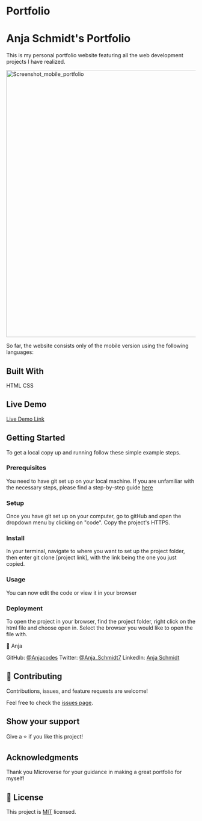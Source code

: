 # Portfolio

<h1>Anja Schmidt's Portfolio</h1>

This is my personal portfolio website featuring all the web development projects I have realized.

<img width="710" alt="Screenshot_mobile_portfolio" src="https://user-images.githubusercontent.com/75140420/138000867-c3cb9ce7-f500-46c1-8509-814e714c0e4c.png">

So far, the website consists only of the mobile version using the following languages:

<h2>Built With</h2>

HTML
CSS

<h2>Live Demo</h2>

<a href="http://127.0.0.1:5500/" rel="noopener noreferrer">Live Demo Link</a>

<h2>Getting Started</h2>

To get a local copy up and running follow these simple example steps.

<h3>Prerequisites</h3>

You need to have git set up on your local machine. If you are unfamiliar with the necessary steps, please find a step-by-step guide <a href="https://git-scm.com/book/en/v2/Getting-Started-First-Time-Git-Setup" rel="noopener noreferrer">here</a>

<h3>Setup</h3>

Once you have git set up on your computer, go to gitHub and open the dropdown menu by clicking on "code". Copy the project's HTTPS.

<h3>Install</h3>

In your terminal, navigate to where you want to set up the project folder, then enter git clone [project link], with the link being the one you just copied.

<h3>Usage</h3>

You can now edit the code or view it in your browser

<h3>Deployment</h3>

To open the project in your browser, find the project folder, right click on the html file and choose open in. Select the browser you would like to open the file with.

👤 Anja

GitHub: <a href="https://github.com/Anjacodes" rel="noopener noreferrer">@Anjacodes</a>
Twitter: <a href="https://twitter.com/Anja_Schmidt7" rel="noopener noreferrer">@Anja_Schmidt7</a>
LinkedIn: <a href="https://www.linkedin.com/in/anja-schmidt7/" rel="noopener noreferrer">Anja Schmidt</a>

<h2>🤝 Contributing</h2>

Contributions, issues, and feature requests are welcome!

Feel free to check the <a href="https://github.com/microverseinc/readme-template/issues" rel="noopener noreferrer">issues page</a>.

<h2>Show your support</h2>

Give a ⭐️ if you like this project!

<h2>Acknowledgments</h2>

Thank you Microverse for your guidance in making a great portfolio for myself!

<h2>📝 License</h2>

This project is <a href="https://github.com/microverseinc/readme-template/blob/master/MIT.md" rel="noopener noreferrer">MIT</a> licensed.
